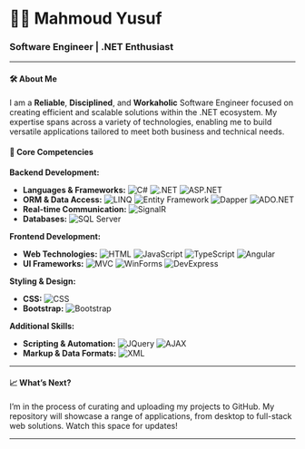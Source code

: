 
# 👨‍💻 Mahmoud Yusuf

### Software Engineer | .NET Enthusiast

---

#### 🛠 About Me
I am a **Reliable**, **Disciplined**, and **Workaholic** Software Engineer focused on creating efficient and scalable solutions within the .NET ecosystem. My expertise spans across a variety of technologies, enabling me to build versatile applications tailored to meet both business and technical needs.

#### 🚀 Core Competencies

**Backend Development:**
- **Languages & Frameworks:** ![C#](https://img.shields.io/badge/-C%23-239120?style=flat-square&logo=c-sharp&logoColor=white) ![.NET](https://img.shields.io/badge/-.NET-512BD4?style=flat-square&logo=dotnet&logoColor=white) ![ASP.NET](https://img.shields.io/badge/-ASP.NET-5C2D91?style=flat-square&logo=dotnet&logoColor=white)
- **ORM & Data Access:** ![LINQ](https://img.shields.io/badge/-LINQ-800080?style=flat-square&logo=nuget&logoColor=white) ![Entity Framework](https://img.shields.io/badge/-Entity_Framework-5C2D91?style=flat-square&logo=nuget&logoColor=white) ![Dapper](https://img.shields.io/badge/-Dapper-2C2E3B?style=flat-square&logo=nuget&logoColor=white) ![ADO.NET](https://img.shields.io/badge/-ADO.NET-0096D6?style=flat-square&logo=microsoft&logoColor=white)
- **Real-time Communication:** ![SignalR](https://img.shields.io/badge/-SignalR-1C88C7?style=flat-square&logo=signalr&logoColor=white)
- **Databases:** ![SQL Server](https://img.shields.io/badge/-SQL_Server-CC2927?style=flat-square&logo=microsoft-sql-server&logoColor=white)

**Frontend Development:**
- **Web Technologies:** ![HTML](https://img.shields.io/badge/-HTML-E34F26?style=flat-square&logo=html5&logoColor=white) ![JavaScript](https://img.shields.io/badge/-JavaScript-F7DF1E?style=flat-square&logo=javascript&logoColor=black) ![TypeScript](https://img.shields.io/badge/-TypeScript-3178C6?style=flat-square&logo=typescript&logoColor=white) ![Angular](https://img.shields.io/badge/-Angular-DD0031?style=flat-square&logo=angular&logoColor=white)
- **UI Frameworks:** ![MVC](https://img.shields.io/badge/-MVC-5C2D91?style=flat-square&logo=dotnet&logoColor=white) ![WinForms](https://img.shields.io/badge/-WinForms-0078D4?style=flat-square&logo=windows&logoColor=white) ![DevExpress](https://img.shields.io/badge/-DevExpress-FF6600?style=flat-square&logo=devexpress&logoColor=white)

**Styling & Design:**
- **CSS:** ![CSS](https://img.shields.io/badge/-CSS-1572B6?style=flat-square&logo=css3&logoColor=white)
- **Bootstrap:** ![Bootstrap](https://img.shields.io/badge/-Bootstrap-7952B3?style=flat-square&logo=bootstrap&logoColor=white)

**Additional Skills:**
- **Scripting & Automation:** ![JQuery](https://img.shields.io/badge/-JQuery-0769AD?style=flat-square&logo=jquery&logoColor=white) ![AJAX](https://img.shields.io/badge/-AJAX-4CAF50?style=flat-square&logo=ajax&logoColor=white)
- **Markup & Data Formats:** ![XML](https://img.shields.io/badge/-XML-FF6600?style=flat-square&logo=xml&logoColor=white)

---

#### 📈 What’s Next?
I’m in the process of curating and uploading my projects to GitHub. My repository will showcase a range of applications, from desktop to full-stack web solutions. Watch this space for updates!

---
